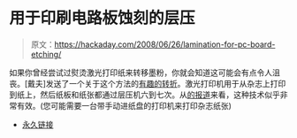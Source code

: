 # 用于印刷电路板蚀刻的层压

> 原文：<https://hackaday.com/2008/06/26/lamination-for-pc-board-etching/>

如果你曾经尝试过熨烫激光打印纸来转移墨粉，你就会知道这可能会有点令人沮丧。[戴夫]发送了一个关于这个方法的[有趣的转折](http://fahque99.googlepages.com/board.html)。激光打印机用于从杂志上打印到纸上，然后纸板和纸张都通过层压机六到七次。从[的报道](http://fahque99.googlepages.com/board.html)来看，这种技术似乎非常有效。(您可能需要一台带手动进纸盘的打印机来打印杂志纸张)

*   [永久链接](http://fahque99.googlepages.com/board.html)